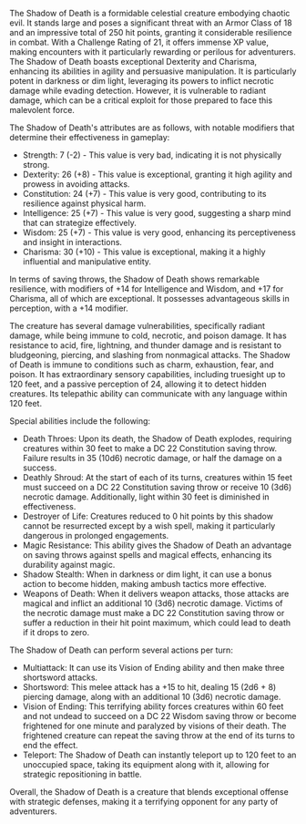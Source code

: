 The Shadow of Death is a formidable celestial creature embodying chaotic evil. It stands large and poses a significant threat with an Armor Class of 18 and an impressive total of 250 hit points, granting it considerable resilience in combat. With a Challenge Rating of 21, it offers immense XP value, making encounters with it particularly rewarding or perilous for adventurers. The Shadow of Death boasts exceptional Dexterity and Charisma, enhancing its abilities in agility and persuasive manipulation. It is particularly potent in darkness or dim light, leveraging its powers to inflict necrotic damage while evading detection. However, it is vulnerable to radiant damage, which can be a critical exploit for those prepared to face this malevolent force.

The Shadow of Death's attributes are as follows, with notable modifiers that determine their effectiveness in gameplay:
- Strength: 7 (-2) - This value is very bad, indicating it is not physically strong.
- Dexterity: 26 (+8) - This value is exceptional, granting it high agility and prowess in avoiding attacks.
- Constitution: 24 (+7) - This value is very good, contributing to its resilience against physical harm.
- Intelligence: 25 (+7) - This value is very good, suggesting a sharp mind that can strategize effectively.
- Wisdom: 25 (+7) - This value is very good, enhancing its perceptiveness and insight in interactions.
- Charisma: 30 (+10) - This value is exceptional, making it a highly influential and manipulative entity.

In terms of saving throws, the Shadow of Death shows remarkable resilience, with modifiers of +14 for Intelligence and Wisdom, and +17 for Charisma, all of which are exceptional. It possesses advantageous skills in perception, with a +14 modifier.

The creature has several damage vulnerabilities, specifically radiant damage, while being immune to cold, necrotic, and poison damage. It has resistance to acid, fire, lightning, and thunder damage and is resistant to bludgeoning, piercing, and slashing from nonmagical attacks. The Shadow of Death is immune to conditions such as charm, exhaustion, fear, and poison. It has extraordinary sensory capabilities, including truesight up to 120 feet, and a passive perception of 24, allowing it to detect hidden creatures. Its telepathic ability can communicate with any language within 120 feet.

Special abilities include the following:
- Death Throes: Upon its death, the Shadow of Death explodes, requiring creatures within 30 feet to make a DC 22 Constitution saving throw. Failure results in 35 (10d6) necrotic damage, or half the damage on a success.
- Deathly Shroud: At the start of each of its turns, creatures within 15 feet must succeed on a DC 22 Constitution saving throw or receive 10 (3d6) necrotic damage. Additionally, light within 30 feet is diminished in effectiveness.
- Destroyer of Life: Creatures reduced to 0 hit points by this shadow cannot be resurrected except by a wish spell, making it particularly dangerous in prolonged engagements.
- Magic Resistance: This ability gives the Shadow of Death an advantage on saving throws against spells and magical effects, enhancing its durability against magic.
- Shadow Stealth: When in darkness or dim light, it can use a bonus action to become hidden, making ambush tactics more effective.
- Weapons of Death: When it delivers weapon attacks, those attacks are magical and inflict an additional 10 (3d6) necrotic damage. Victims of the necrotic damage must make a DC 22 Constitution saving throw or suffer a reduction in their hit point maximum, which could lead to death if it drops to zero.

The Shadow of Death can perform several actions per turn:
- Multiattack: It can use its Vision of Ending ability and then make three shortsword attacks.
- Shortsword: This melee attack has a +15 to hit, dealing 15 (2d6 + 8) piercing damage, along with an additional 10 (3d6) necrotic damage.
- Vision of Ending: This terrifying ability forces creatures within 60 feet and not undead to succeed on a DC 22 Wisdom saving throw or become frightened for one minute and paralyzed by visions of their death. The frightened creature can repeat the saving throw at the end of its turns to end the effect.
- Teleport: The Shadow of Death can instantly teleport up to 120 feet to an unoccupied space, taking its equipment along with it, allowing for strategic repositioning in battle.

Overall, the Shadow of Death is a creature that blends exceptional offense with strategic defenses, making it a terrifying opponent for any party of adventurers.